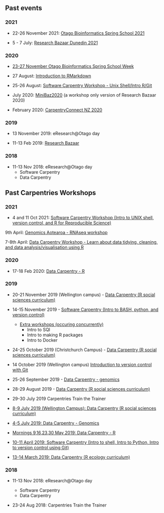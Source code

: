 ## Past events



### 2021

- 22-26 November 2021: [Otago Bioinformatics Spring School 2021](https://otagocarpentries.github.io/bioinformatics-spring-school-2021/)

- 5 - 7 July: [Research Bazaar Dunedin 2021](https://resbaz.github.io/resbaz2021/dunedin)

### 2020

- [23-27 November Otago Bioinformatics Spring School Week](https://otagocarpentries.github.io/bioinformatics-spring-school-2020)
 
- 27 August: [Introduction to RMarkdown](https://otagocarpentries.github.io/2020-08-27-rmarkdown/)

- 25-26 August: [Software Carpentry Workshop - Unix Shell/Intro R/Git](https://otagocarpentries.github.io/2020-08-25-otago)

- July 2020: [MiniBaz2020](https://otagocarpentries.github.io/minibaz2020) (a workshop only version of Research Bazaar 2020)

- February 2020: [CarpentryConnect NZ 2020](https://tinyurl.com/carpentryconnectnz2020)

### 2019

- 13 November 2019: eResearch@Otago day

- 11-13 Feb 2019: [Research Bazaar](https://resbaz.github.io/resbaz2019/dunedin/)

### 2018

- 11-13 Nov 2018: eResearch@Otago day
    - Software Carpentry
    - Data Carpentry


## Past Carpentries Workshops

### 2021

- 4 and 11 Oct 2021: [Software Carpentry Workshop (Intro to UNIX shell, version control, and R for Reproducible Science)](otagocarpentries.github.io/2021-10-04-otago)

9th April: [Genomics Aotearoa - RNAseq workshop](https://www.eventbrite.co.nz/e/rna-seq-workshop-otago-tickets-144284792699)

7-8th April: [Data Carpentry Workshop - Learn about data tidying, cleaning, and data analysis/visualisation using R](https://otagocarpentries.github.io/2021-04-07-otago/)



### 2020

- 17-18 Feb 2020: [Data Carpentry - R](https://otagocarpentries.github.io/2020-02-17-otago/)

### 2019

- 20-21 November 2019 (Wellington campus) - [Data Carpentry (R social sciences curriculum)](https://otagocarpentries.github.io/2019-11-20-wellington/)

- 14-15 November 2019 - [Software Carpentry (Intro to BASH, python, and version control)](https://otagocarpentries.github.io/2019-11-14-otago/)
  - [Extra workshops (occuring concurrently)](https://otagocarpentries.github.io/2019-11-14-otago-halfday/)
    - Intro to SQl
    - Intro to making R packages
    - Intro to Docker
    
- 24-25 October 2019 (Christchurch Campus) - [Data Carpentry (R social sciences curriculum)](https://otagocarpentries.github.io/2019-10-24-christchurch/)

- 14 October 2019 (Wellington campus) [Introduction to version control with Git](https://otagocarpentries.github.io/2019-10-14-wellington/)

- 25-26 September 2019 - [Data Carpentry - genomics](https://otagocarpentries.github.io/2019-09-25-otago/)

- 28-29 August 2019 - [Data Carpentry (R social sciences curriculum)](https://otagocarpentries.github.io/2019-08-28-otago)

- 29-30 July 2019 Carpentries Train the Trainer

- [8-9 July 2019 (Wellington Campus): Data Carpentry (R social sciences curriculum)](https://otagocarpentries.github.io/2019-07-08-wellington/)

- [4-5 July 2019: Data Carpentry - Genomics](https://otagocarpentries.github.io/2019-07-04-otago)

- [Mornings 9,16,23,30 May 2019: Data Carpentry - R](https://otagocarpentries.github.io/2019-05-09-otago/)

- [10-11 April 2019: Software Carpentry (Intro to shell, Intro to Python, Intro to version control using Git)](https://otagocarpentries.github.io/2019-04-10-otago/)

- [13-14 March 2019: Data Carpentry (R ecology curriculum)](https://otagocarpentries.github.io/2019-03-13-otago/)

### 2018

- 11-13 Nov 2018: eResearch@Otago day
    - Software Carpentry
    - Data Carpentry
    
- 23-24 Aug 2018: Carpentries Train the Trainer
